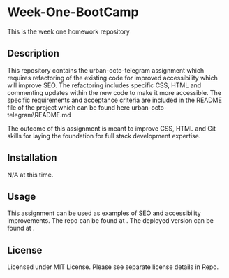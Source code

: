 # Week-One-BootCamp
This is the week one homework repository

## Description
This repository contains the urban-octo-telegram assignment which requires refactoring of the existing code for improved accessibility which will improve SEO. The refactoring includes specific CSS, HTML and commenting updates within the new code to make it more accessible.  The specific requirements and acceptance criteria are included in the README file of the project which can be found here  urban-octo-telegram\README.md

The outcome of this assignment is meant to improve CSS, HTML and Git skills for laying the foundation for full stack development expertise.


## Installation
N/A at this time.


## Usage
This assignment can be used as examples of SEO and accessibility improvements.  The repo can be found at       .  The deployed version can be found at     .


## License
Licensed under MIT License. Please see separate license details in Repo.

